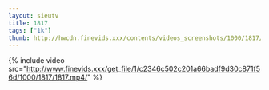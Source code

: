 ```yaml
--- 
layout: sieutv
title: 1817
tags: ["1k"]
thumb: http://hwcdn.finevids.xxx/contents/videos_screenshots/1000/1817/preview.mp4.jpg
---
```

{% include video src="http://www.finevids.xxx/get_file/1/c2346c502c201a66badf9d30c871f56d/1000/1817/1817.mp4/" %} 

